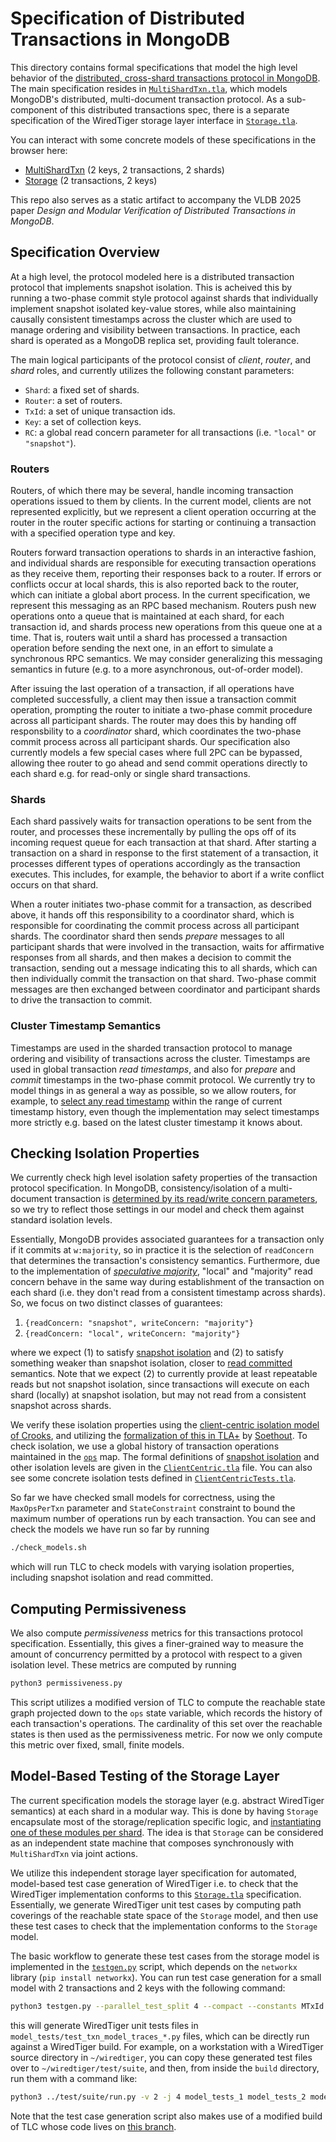 # Specification of Distributed Transactions in MongoDB

This directory contains formal specifications that model the high level behavior of the [distributed, cross-shard transactions protocol in MongoDB](https://github.com/mongodb/mongo/blob/master/src/mongo/db/s/README_sessions_and_transactions.md#transactions). The main specification resides in [`MultiShardTxn.tla`](MultiShardTxn.tla), which models MongoDB's distributed, multi-document transaction protocol. As a sub-component of this distributed transactions spec, there is a separate specification of the WiredTiger storage layer interface in [`Storage.tla`](Storage.tla).

You can interact with some concrete models of these specifications in the browser here: 

- [MultiShardTxn](https://will62794.github.io/spectacle/#!/home?specpath=https://raw.githubusercontent.com/mongodb-labs/vldb25-dist-txns/refs/heads/main/MultiShardTxn.tla&constants%5BKeys%5D=%7Bk1%2Ck2%7D&constants%5BTxId%5D=%7Bt1%2Ct2%7D&constants%5BShard%5D=%7Bs1%2Cs2%7D&constants%5BNoValue%5D=%22NoVal%22&constants%5BWC%5D=%22majority%22&constants%5BRC%5D=%22snapshot%22&constants%5BMaxOpsPerTxn%5D=2&constants%5BRouter%5D=%7Br1%7D&constants%5BPrepareBlocksReads%5D=TRUE&constants%5BTimestamps%5D=%7B1%2C2%2C3%7D&constants%5BIgnorePrepareBlocking%5D=FALSE&constants%5BIgnoreWriteConflicts%5D=FALSE&hiddenVars=epoch%2CcommitIndex%2Caborted) (2 keys, 2 transactions, 2 shards)
- [Storage](https://will62794.github.io/spectacle/#!/home?specpath=https://raw.githubusercontent.com/mongodb-labs/vldb25-dist-txns/refs/heads/main/Storage.tla&constants%5BWC%5D=%22majority%22&constants%5BMaxTimestamp%5D=3&constants%5BRC%5D=%22snapshot%22&constants%5BKeys%5D=%7Bk1%2Ck2%7D&constants%5BNoValue%5D=%22NoValue%22&constants%5BMTxId%5D=%7Bt1%2Ct2%7D&constants%5BNil%5D=%22Nil%22&constants%5BNode%5D=%7Bn%7D&constants%5BTimestamps%5D=%7B1%2C2%2C3%7D) (2 transactions, 2 keys)

This repo also serves as a static artifact to accompany the VLDB 2025 paper *Design and Modular Verification of Distributed Transactions in MongoDB*.

## Specification Overview

At a high level, the protocol modeled here is a distributed transaction protocol that implements snapshot isolation. This is acheived this by running a two-phase commit style protocol against shards that individually implement snapshot isolated key-value stores, while also maintaining causally consistent timestamps across the cluster which are used to manage ordering and visibility between transactions. In practice, each shard is operated as a MongoDB replica set, providing fault tolerance. 

The main logical participants of the protocol consist of *client*, *router*, and *shard* roles, and currently utilizes the following constant parameters:
-  `Shard`: a fixed set of shards. 
-  `Router`: a set of routers. 
-  `TxId`: a set of unique transaction ids. 
-  `Key`: a set of collection keys. 
-  `RC`: a global read concern parameter for all transactions (i.e. `"local"` or `"snapshot"`).

### Routers

Routers, of which there may be several, handle incoming transaction operations issued to them by clients. In the current model, clients are not represented explicitly, but we represent a client operation occurring at the router in the router specific actions for starting or continuing a transaction with a specified operation type and key.

Routers forward transaction operations to shards in an interactive fashion, and individual shards are responsible for executing transaction operations as they receive them, reporting their responses back to a router. If errors or conflicts occur at local shards, this is also reported back to the router, which can initiate a global abort process. In the current specification, we represent this messaging as an RPC based mechanism. Routers push new operations onto a queue that is maintained at each shard, for each transaction id, and shards process new operations from this queue one at a time. That is, routers wait until a shard has processed a transaction operation before sending the next one, in an effort to simulate a synchronous RPC semantics. We may consider generalizing this messaging semantics in future (e.g. to a more asynchronous, out-of-order model).  

After issuing the last operation of a transaction, if all operations have completed successfully, a client may then issue a transaction commit operation, prompting the router to initiate a two-phase commit procedure across all participant shards. The router may does this by handing off responsbility to a *coordinator* shard, which coordinates the two-phase commit process across all participant shards. Our specification also currently models a few special cases where full 2PC can be bypassed, allowing thee router to go ahead and send commit operations directly to each shard e.g. for read-only or single shard transactions.


### Shards

Each shard passively waits for transaction operations to be sent from the router, and processes these incrementally by pulling the ops off of its incoming request queue for each transaction at that shard. After starting a transaction on a shard in response to the first statement of a transaction, it processes different types of operations accordingly as the transaction executes. This includes, for example, the behavior to abort if a write conflict occurs on that shard.


When a router initiates two-phase commit for a transaction, as described above, it hands off this responsibility to a coordinator shard, which is responsible for coordinating the commit process across all participant shards. The coordinator shard then sends *prepare* messages to all participant shards that were involved in the transaction, waits for affirmative responses from all shards, and then makes a decision to commit the transaction, sending out a message indicating this to all shards, which can then individually commit the transaction on that shard. Two-phase commit messages are then exchanged between coordinator and participant shards to drive the transaction to commit.

### Cluster Timestamp Semantics

Timestamps are used in the sharded transaction protocol to manage ordering and visibility of transactions across the cluster. Timestamps are used in global transaction *read timestamps*, and also for *prepare* and *commit* timestamps in the two-phase commit protocol. We currently try to model things in as general a way as possible, so we allow routers, for example, to [select any read timestamp](MultiShardTxn.tla#L542) within the range of current timestamp history, even though the implementation may select timestamps more strictly e.g. based on the latest cluster timestamp it knows about. 

## Checking Isolation Properties

We currently check high level isolation safety properties of the transaction protocol specification. In MongoDB, consistency/isolation of a multi-document transaction is [determined by its read/write concern parameters](https://www.mongodb.com/docs/manual/core/transactions/), so we try to reflect those settings in our model and check them against standard isolation levels. 

Essentially, MongoDB provides associated guarantees for a transaction only if it commits at `w:majority`, so in practice it is the selection of `readConcern` that determines the transaction's consistency semantics. Furthermore, due to the implementation of [*speculative majority*](https://github.com/mongodb/mongo/blob/2aaaa4c0ca6281088d766def53e86b01c99a8dba/src/mongo/db/repl/README.md#read-concern-behavior-within-transactions), "local" and "majority" read concern behave in the same way during establishment of the transaction on each shard (i.e. they don't read from a consistent timestamp across shards). So, we focus on two distinct classes of guarantees:

1. `{readConcern: "snapshot", writeConcern: "majority"}`
2. `{readConcern: "local", writeConcern: "majority"}`

where we expect (1) to satisfy [snapshot isolation](https://jepsen.io/consistency/models/snapshot-isolation) and (2) to satisfy something weaker than snapshot isolation, closer to [read committed](https://jepsen.io/consistency/models/read-committed) semantics. Note that we expect (2) to currently provide at least repeatable reads but not snapshot isolation, since transactions will execute on each shard (locally) at snapshot isolation, but may not read from a consistent snapshot across shards. 

We verify these isolation properties using the [client-centric isolation model of Crooks](https://www.cs.cornell.edu/lorenzo/papers/Crooks17Seeing.pdf), and utilizing the [formalization of this in TLA+](ClientCentric.tla) by [Soethout](https://link.springer.com/chapter/10.1007/978-3-030-67220-1_4). To check isolation, we use a global history of transaction operations maintained in the [`ops`](MultiShardTxn.tla#L87) map. The formal definitions of [snapshot isolation](ClientCentric.tla#L177-L178) and other isolation levels are given in the [`ClientCentric.tla`](ClientCentric.tla) file. You can also see some concrete isolation tests defined in [`ClientCentricTests.tla`](ClientCentricTests.tla).

So far we have checked small models for correctness, using the `MaxOpsPerTxn` parameter and `StateConstraint` constraint to bound the maximum number of operations run by each transaction. You can see and check the models we have run so far by running
```bash
./check_models.sh
```
which will run TLC to check models with varying isolation properties, including snapshot isolation and read committed.

## Computing Permissiveness

We also compute *permissiveness* metrics for this transactions protocol specification. Essentially, this gives a finer-grained way to measure the amount of concurrency permitted by a protocol with respect to a given isolation level. These metrics are computed by running 
```bash
python3 permissiveness.py
```
This script utilizes a modified version of TLC to compute the reachable state graph projected down to the `ops` state variable, which records the history of each transaction's operations. The cardinality of this set over the reachable states is then used as the permissiveness metric. For now we only compute this metric over fixed, small, finite models.


## Model-Based Testing of the Storage Layer

The current specification models the storage layer (e.g. abstract WiredTiger semantics) at each shard in a modular way. This is done by having `Storage` encapsulate most of the storage/replication specific logic, and [instantiating one of these modules per shard](MultiShardTxn.tla#L116-L129). The idea is that `Storage` can be considered as an independent state machine that composes synchronously with `MultiShardTxn` via joint actions. 

We utilize this independent storage layer specification for automated, model-based test case generation of WiredTiger i.e. to check that the WiredTiger implementation conforms to this [`Storage.tla`](Storage.tla) specification. Essentially, we generate WiredTiger unit test cases by computing path coverings of the reachable state space of the `Storage` model, and then use these test cases to check that the implementation conforms to the `Storage` model. 

The basic workflow to generate these test cases from the storage model is implemented in the [`testgen.py`](testgen.py) script, which depends on the `networkx` library (`pip install networkx`). You can run test case generation for a small model with 2 transactions and 2 keys with the following command:

```bash
python3 testgen.py --parallel_test_split 4 --compact --constants MTxId "{t1,t2}" Keys "{k1,k2}" Timestamps "{1,2,3}" IgnorePrepareOptions '{"false","true","force"}' --coverage_pct 1.0
```
this will generate WiredTiger unit tests files in `model_tests/test_txn_model_traces_*.py` files, which can be directly run against a WiredTiger build. For example, on a workstation with a WiredTiger source directory in `~/wiredtiger`, you can copy these generated test files over to  `~/wiredtiger/test/suite`, and then, from inside the `build` directory, run them with a command like:
```bash
python3 ../test/suite/run.py -v 2 -j 4 model_tests_1 model_tests_2 model_tests_3 model_tests_4
```
Note that the test case generation script also makes use of a modified build of TLC whose code lives on [this branch](https://github.com/will62794/tlaplus/tree/multi-inv-checking-et-al).


